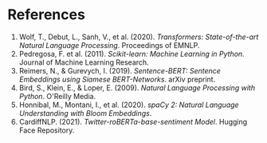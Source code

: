 # References

1. Wolf, T., Debut, L., Sanh, V., et al. (2020). *Transformers: State-of-the-art Natural Language Processing*. Proceedings of EMNLP.
2. Pedregosa, F. et al. (2011). *Scikit-learn: Machine Learning in Python*. Journal of Machine Learning Research.
3. Reimers, N., & Gurevych, I. (2019). *Sentence-BERT: Sentence Embeddings using Siamese BERT-Networks*. arXiv preprint.
4. Bird, S., Klein, E., & Loper, E. (2009). *Natural Language Processing with Python*. O'Reilly Media.
5. Honnibal, M., Montani, I., et al. (2020). *spaCy 2: Natural Language Understanding with Bloom Embeddings*.
6. CardiffNLP. (2021). *Twitter-roBERTa-base-sentiment Model*. Hugging Face Repository.
